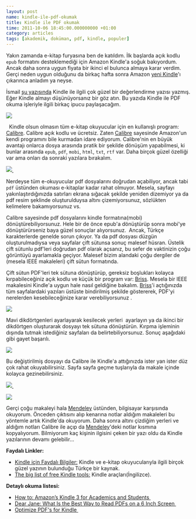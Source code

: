 ```yaml
--- 
layout: post 
name: kindle-ile-pdf-okumak 
title: Kindle ile PDF okumak 
time: 2011-10-06 18:45:00.000000000 +01:00
category: articles
tags: [akademik, doküman, pdf, kindle, populer]
--- 
```


Yakın zamanda e-kitap furyasına ben de katıldım. İlk başlarda açık kodlu `epub` formatını desteklemediği için Amazon Kindle'a soğuk bakıyordum. Ancak daha sonra uygun fiyata bir ikinci el bulunca almaya karar verdim. Gerçi neden uygun olduğunu da birkaç hafta sonra Amazon [yeni Kindle](http://www.amazon.co.uk/Kindle-Wi-Fi-6-Ink-Display/dp/B0051QVF7A/ref=amb_link_161260467_1?pf_rd_m=A3P5ROKL5A1OLE&pf_rd_s=gateway-center-column&pf_rd_r=1NS4A3HJAGFFNEHBQ703&pf_rd_t=101&pf_rd_p=255057967&pf_rd_i=468294)'ı çıkarınca anladım ya neyse.

İsmail [şu yazısında](http://ismailari.com/blog/kindle-3-degerlendirmesi-ve-idefixten-kindlea-donusum/) Kindle ile ilgili çok güzel bir değerlendirme yazısı yazmış. Eğer Kindle almayı düşünüyorsanız bir göz atın. Bu yazıda Kindle ile PDF okuma işleriyle ilgili birkaç ipucu paylaşacağım.

[![]({{site.url}}/images/kindle_kitap.jpg)]({{site.url}}/images/kindle_kitap.jpg)

 
Kindle olsun olmasın tüm e-kitap okuyucular için en kullanışlı program: [Calibre](http://calibre-ebook.com/). Calibre açık kodlu ve ücretsiz. Zaten [Calibre](http://calibre-ebook.com/) sayesinde Amazon'un kendi programını bile kurmadan idare ediyorum. Calibre'nin en büyük avantajı onlarca dosya arasında pratik bir şekilde dönüşüm yapabilmesi, ki bunlar arasında `epub`, `pdf`, `mobi`, `html`, `txt`, `rtf` var. Daha birçok güzel özelliği var ama onları da sonraki yazılara bırakalım.

[![]({{site.url}}/images/calibre.jpg) ]({{site.url}}/images/calibre.jpg)

Nerdeyse tüm e-okuyucular pdf dosyalarını doğrudan açabiliyor, ancak tabi `pdf` üstünden okuması e-kitaplar kadar rahat olmuyor. Mesela, sayfayı yakınlaştırdığınızda satırları ekrana sığacak şekilde yeniden dizemiyor ya da pdf resim şeklinde oluşturulduysa altını çizemiyorsunuz, sözlükten kelimelere bakamıyorsunuz vs.

Calibre sayesinde pdf dosyalarını kindle formatına(mobi) dönüştürebiliyorsunuz. Hele bir de önce epub'a dönüştürüp sonra mobi'ye dönüştürürseniz baya güzel sonuçlar alıyorsunuz.  Ancak, Türkçe karakterlerde genelde sorun çıkıyor. Ya da pdf dosyası düzgün oluşturulmadıysa veya sayfalar çift sütunsa sonuç malesef hüsran. Üstelik çift sütunlu pdf'leri doğrudan pdf olarak açsanız, bu sefer de vaktinizin çoğu görüntüyü ayarlamakla geçiyor. Malesef bizim alandaki çoğu dergiler de (mesela IEEE makaleleri) çift sütun formatında.

Çift sütun PDF'leri tek sütuna dönüştürüp, gereksiz boşlukları kolayca kırpabileceğiniz açık kodlu ve küçük bir program var: [Briss](http://sourceforge.net/projects/briss/). Mesela bir IEEE makalesini Kindle'a uygun hale nasıl geldiğine bakalım. [Briss](http://sourceforge.net/projects/briss/)'i açtığınızda tüm sayfalardaki yazıları üstüste bindirilmiş şekilde göstererek, PDF'yi nerelerden kesebileceğinize karar verebiliyorsunuz
.

[![]({{site.url}}/images/briss2.png)]({{site.url}}/images/briss2.png)

Mavi dikdörtgenleri ayarlayarak kesilecek yerleri  ayarlayın ya da ikinci bir dikdörtgen oluşturarak dosyayı tek sütuna dönüştürün. Kırpma işleminin dışında tutmak istediğiniz sayfaları da belirtebiliyorsunuz. Sonuç aşağıdaki gibi gayet başarılı.

[![]({{site.url}}/images/tek_sutun.png)]({{site.url}}/images/tek_sutun.png)

Bu değiştirilmiş dosyayı da Calibre ile Kindle'a attığınızda ister yan ister düz çok rahat okuyabilirsiniz. Sayfa sayfa geçme tuşlarıyla da makale içinde kolayca gezinebilirsiniz.

[![]({{site.url}}/images/kindle_dikey.JPG) ]({{site.url}}/images/kindle_dikey.JPG) 

[![]({{site.url}}/images/kindle_yatay.JPG)]({{site.url}}/images/kindle_yatay.JPG)

Gerçi çoğu makaleyi hala [Mendeley](http://asuyatuyolar.org/2009/12/mendeley-akademik-pdf-ve-referans.html) üstünden, bilgisayar karşısında okuyorum. Önceden çıktısını alıp kenarına notlar aldığım makaleleri bu yöntemle artık Kindle'da okuyorum. Daha sonra altını çizdiğim yerleri ve aldığım notları Calibre ile açıp da [Mendeley](http://asuyatuyolar.org/2009/12/mendeley-akademik-pdf-ve-referans.html)'deki notlar kısmına kopyalıyorum.
Bilmiyorum kaç kişinin ilgisini çeken bir yazı oldu da Kindle yazılarının devamı gelebilir...


**Faydalı Linkler:**

-   [Kindle için Faydalı Bilgiler:](http://kindlebilgideposu.wordpress.com/) Kindle ve e-kitap okuyucularıyla ilgili birçok güzel yazının bulunduğu Türkçe bir kaynak.
-   [The big list of free Kindle tools:](http://www.freewaregenius.com/2011/08/28/the-big-list-of-free-kindle-tools/) Kindle araçları(İngilizce).

**Detaylı okuma listesi:**

- [How to: Amazon’s Kindle 3 for Academics and Students ](http://commonsenseatheism.com/?p=11706)
- [Dear Jane: What Is the Best Way to Read PDFs on a 6 Inch Screen ](http://dearauthor.com/ebooks/dear-jane-ebooks/dear-jane-what-is-the-best-way-to-read-pdfs-on-a-6-inch-screen/)
- [Optimize PDF's for Kindle ](http://www.freewaregenius.com/2011/03/24/optimize-pdfs-for-reading-on-your-kindle-3-crop-then-convert-to-a-kindle-friendly-format/)
